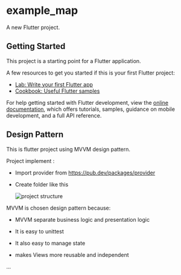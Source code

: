 # example_map

A new Flutter project.

## Getting Started

This project is a starting point for a Flutter application.

A few resources to get you started if this is your first Flutter project:

- [Lab: Write your first Flutter app](https://docs.flutter.dev/get-started/codelab)
- [Cookbook: Useful Flutter samples](https://docs.flutter.dev/cookbook)

For help getting started with Flutter development, view the
[online documentation](https://docs.flutter.dev/), which offers tutorials,
samples, guidance on mobile development, and a full API reference.

## Design Pattern
This is flutter project using MVVM design pattern.

Project implement :

- Import provider from https://pub.dev/packages/provider

- Create folder like this

    ![project structure](https://github.com/MinhPC2k3/task_manager/blob/main/Docs/Screenshot%20from%202023-10-25%2016-46-57.png)

MVVM is chosen design pattern because:

- MVVM separate business logic and presentation logic

- It is easy to unittest

- It also easy to manage state

- makes Views more reusable and independent

...